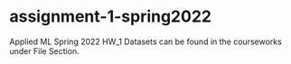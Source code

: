# assignment-1-spring2022
Applied ML Spring 2022 HW_1
Datasets can be found in the courseworks under File Section. 
